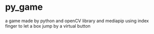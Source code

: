 # py_game
a game made by python and openCV library and mediapip using index finger to let a box jump by a virtual button
